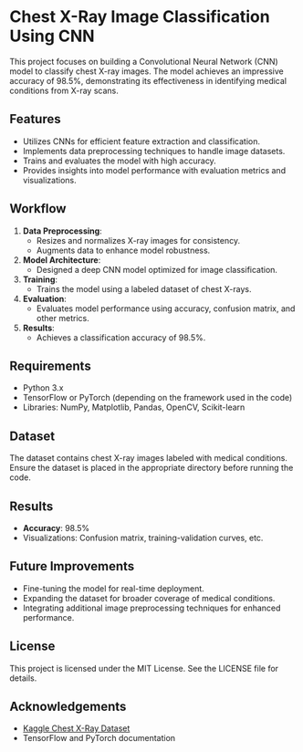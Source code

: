 # Chest X-Ray Image Classification Using CNN

This project focuses on building a Convolutional Neural Network (CNN) model to classify chest X-ray images. The model achieves an impressive accuracy of 98.5%, demonstrating its effectiveness in identifying medical conditions from X-ray scans.

## Features
- Utilizes CNNs for efficient feature extraction and classification.
- Implements data preprocessing techniques to handle image datasets.
- Trains and evaluates the model with high accuracy.
- Provides insights into model performance with evaluation metrics and visualizations.

## Workflow
1. **Data Preprocessing**:
    - Resizes and normalizes X-ray images for consistency.
    - Augments data to enhance model robustness.
2. **Model Architecture**:
    - Designed a deep CNN model optimized for image classification.
3. **Training**:
    - Trains the model using a labeled dataset of chest X-rays.
4. **Evaluation**:
    - Evaluates model performance using accuracy, confusion matrix, and other metrics.
5. **Results**:
    - Achieves a classification accuracy of 98.5%.

## Requirements
- Python 3.x
- TensorFlow or PyTorch (depending on the framework used in the code)
- Libraries: NumPy, Matplotlib, Pandas, OpenCV, Scikit-learn

## Dataset
The dataset contains chest X-ray images labeled with medical conditions. Ensure the dataset is placed in the appropriate directory before running the code.

## Results
- **Accuracy**: 98.5%
- Visualizations: Confusion matrix, training-validation curves, etc.

## Future Improvements
- Fine-tuning the model for real-time deployment.
- Expanding the dataset for broader coverage of medical conditions.
- Integrating additional image preprocessing techniques for enhanced performance.

## License
This project is licensed under the MIT License. See the LICENSE file for details.

## Acknowledgements
- [Kaggle Chest X-Ray Dataset](https://www.kaggle.com/)
- TensorFlow and PyTorch documentation
